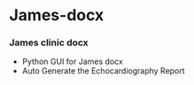 # James-docx
### James clinic docx

* Python GUI for James docx
* Auto Generate the Echocardiography Report
